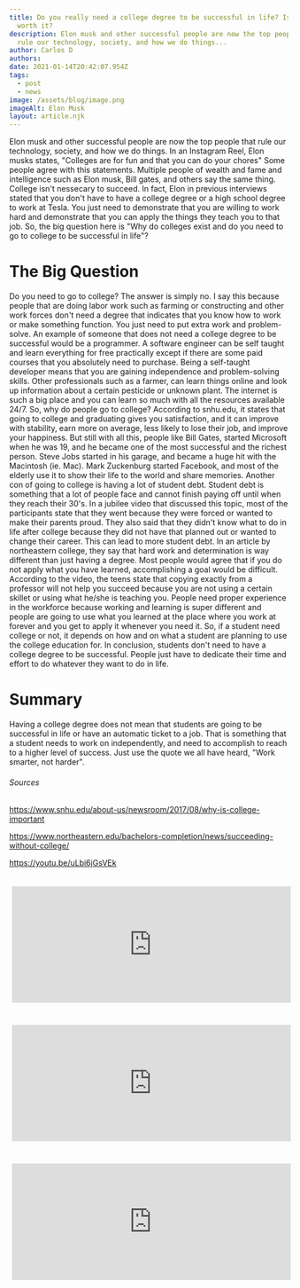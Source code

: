 ```yaml
---
title: Do you really need a college degree to be successful in life? Is college
  worth it?
description: Elon musk and other successful people are now the top people that
  rule our technology, society, and how we do things...
author: Carlos D
authors:
date: 2021-01-14T20:42:07.954Z
tags:
  - post
  - news
image: /assets/blog/image.png
imageAlt: Elon Musk
layout: article.njk
---
```


Elon musk and other successful people are now the top people that rule our technology, society, and how we do things. In an Instagram Reel, Elon musks states, "Colleges are for fun and that you can do your chores" Some people agree with this statements. Multiple people of wealth and fame and intelligence such as Elon musk, Bill gates, and others say the same thing. College isn't nessecary to succeed. In fact, Elon in previous interviews stated that you don't have to have a college degree or a high school degree to work at Tesla. You just need to demonstrate that you are willing to work hard and demonstrate that you can apply the things they teach you to that job. So, the big question here is "Why do colleges exist and do you need to go to college to be successful in life"?

# The Big Question

Do you need to go to college? The answer is simply no. I say this because people that are doing labor work such as farming or constructing and other work forces don't need a degree that indicates that you know how to work or make something function. You just need to put extra work and problem-solve. An example of someone that does not need a college degree to be successful would be a programmer. A software engineer can be self taught and learn everything for free practically except if there are some paid courses that you absolutely need to purchase. Being a self-taught developer means that you are gaining independence and problem-solving skills. Other professionals such as a farmer, can learn things online and look up information about a certain pesticide or unknown plant. The internet is such a big place and you can learn so much with all the resources available 24/7. So, why do people go to college? According to snhu.edu, it states that going to college and graduating gives you satisfaction, and it can improve with stability, earn more on average, less likely to lose their job, and improve your happiness. But still with all this, people like Bill Gates, started Microsoft when he was 19, and he became one of the most successful and the richest person. Steve Jobs started in his garage, and became a huge hit with the Macintosh (ie. Mac). Mark Zuckenburg started Facebook, and most of the elderly use it to show their life to the world and share memories. Another con of going to college is having a lot of student debt. Student debt is something that a lot of people face and cannot finish paying off until when they reach their 30's. In a jubilee video that discussed this topic, most of the participants state that they went because they were forced or wanted to make their parents proud. They also said that they didn't know what to do in life after college because they did not have that planned out or wanted to change their career. This can lead to more student debt. In an article by northeastern college, they say that hard work and determination is way different than just having a degree. Most people would agree that if you do not apply what you have learned, accomplishing a goal would be difficult. According to the video, the teens state that copying exactly from a professor will not help you succeed because you are not using a certain skillet or using what he/she is teaching you. People need proper experience in the workforce because working and learning is super different and people are going to use what you learned at the place where you work at forever and you get to apply it whenever you need it. So, if a student need college or not, it depends on how and on what a student are planning to use the college education for. In conclusion, students don't need to have a college degree to be successful. People just have to dedicate their time and effort to do whatever they want to do in life.

# Summary

Having a college degree does not mean that students are going to be successful in life or have an automatic ticket to a job. That is something that a student needs to work on independently, and need to accomplish to reach to a higher level of success. Just use the quote we all have heard, "Work smarter, not harder".

###### Sources

<https://www.snhu.edu/about-us/newsroom/2017/08/why-is-college-important>

<https://www.northeastern.edu/bachelors-completion/news/succeeding-without-college/>

<https://youtu.be/uLbi6jGsVEk>

 <iframe width="900" height="400" class="youtube" src="https://www.youtube.com/embed/uLbi6jGsVEk" frameborder="0" allow="accelerometer; autoplay; clipboard-write; encrypted-media; gyroscope; picture-in-picture" allowfullscreen></iframe>

<iframe width="900" height="400" class="youtube" src="https://www.youtube.com/embed/CQbKctnnA-Y" frameborder="0" allow="accelerometer; autoplay; clipboard-write; encrypted-media; gyroscope; picture-in-picture" allowfullscreen></iframe>

<iframe width="900" height="400" class="youtube" src="https://www.youtube.com/embed/ecgcL4Cu75I" frameborder="0" allow="accelerometer; autoplay; clipboard-write; encrypted-media; gyroscope; picture-in-picture" allowfullscreen></iframe>

<style>
    .youtube{
        margin: 20px 5px;
    }

    @media (max-width: 960px) {
  .youtube {
    width: 100%;
    height: 210px;
  }
}
</style>
